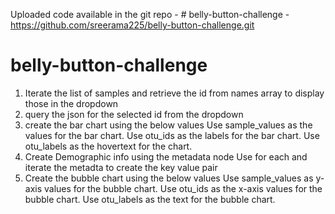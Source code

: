 Uploaded code available in the git repo - # belly-button-challenge - https://github.com/sreerama225/belly-button-challenge.git

# belly-button-challenge
1. Iterate the list of samples and retrieve the id from names array to display those in the dropdown
2. query the json for the selected id from the dropdown
3. create the bar chart using the below values
    Use sample_values as the values for the bar chart.
    Use otu_ids as the labels for the bar chart.
    Use otu_labels as the hovertext for the chart.
4. Create Demographic info using the metadata node
    Use for each and iterate the metadta to create the key value pair
5. Create the bubble chart using the below values
    Use sample_values as y-axis values for the bubble chart.
    Use otu_ids as the x-axis values for the bubble chart.
    Use otu_labels as the text for the bubble chart.